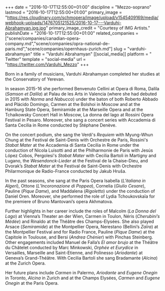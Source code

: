 +++
date = "2016-10-17T12:55:00+01:00"
discipline = "Mezzo-soprano"
lastmod = "2016-10-17T12:55:00+01:00"
primary_image = "https://res.cloudinary.com/schmopera/image/upload/v1545409169/media/webhook-uploads/1476705121525/2016-10-17---Varduhi-Abrahamyan.jpg.jpg"
primary_image_credit = "Courtesy of IMG Artists."
publishDate = "2016-10-17T12:55:00+01:00"
related_companies = ["scene/companies/canadian-opera-company.md","scene/companies/opra-national-de-paris.md","scene/companies/opernhaus-zurich.md"]
slug = "varduhi-abrahamyan"
title = "Varduhi Abrahamyan"
[[social_media]]
platform = " Twitter"
template = "social-media"
url = "https://twitter.com/Varduhi_Mezzo"
+++

Born in a family of musicians, Varduhi Abrahamyan completed her studies at the Conservatory of Yerevan.

In season 2015-16 she performed Benvenuto Cellini at Opera di Roma, Dalila (*Samson et Dalila*) at Palau de les Arts in Valencia (where she had debuted in 2015 with *Norma* and *Nabucco*) under the baton of both Roberto Abbado and Plácido Domingo, Carmen at the Bolshoi in Moscow and at the Hamburg State Opera, Semiramide at the Marseille Opera and at the Tchaikowsky Concert Hall in Moscow, La donna del lago at Rossini Opera Festival in Pesaro. Moreover, she sang a concert series with Accademia di Santa Cecilia in Rome conducted by Stéphane Denève.

On the concert podium, she sang the Verdi's *Requiem* with Myung-Whun Chung at the Festival de Saint-Denis with Orchestre de Paris, Rossini's *Stabat Mater* at the Accademia di Santa Cecilia in Rome under the conduction of Nicola Luisotti and at the Philharmonie de Paris with Jesús López Cobos, Pergolesi's *Stabat Mater* with Cecilia Bartoli in Martigny and Lugano, the *Wesendonck-Lieder* at the Festival de la Chaise-Dieu, and Dvorak’s *Stabat Mater* at the Festival de Saint-Denis with Orchestre Philarmonique de Radio-France conducted by Jakub Hruša.

In the past seasons, she sang at the Paris Opera Isabella (*L'italiana in Algeri*), Ottone (*L’Incoronazione di Poppea*), Cornelia (*Giulio Cesare*), Pauline (*Pique Dame*), and Maddalena (*Rigoletto*) under the conduction of Daniel Oren. Moreover, she performed the role of Lydia Tchoukovskaïa for the premiere of Bruno Mantovani’s opera Akhmatova.

Further highlights in her career include the roles of Malcolm (*La Donna del Lago*) at Vienna’s Theater an der Wien, Carmen in Toulon, Néris (*Cherubini’s Médée*) and Rinaldo at the Théâtre des Champs-Elysées. She also played Arsace (*Semiramide*) at the Montpellier Opera, Nerestano (Bellini’s *Zaïra*) at the Montpellier Festival and for Radio France, Pauline (*Pique Dame*) at the Capitole in Toulouse, and Bersi (*Andrea Chénier*) with Pinchas Steinberg. Other engagements included Manuel de Falla’s *El amor brujo* at the Théâtre du Châtelet conducted by Marc Minkowski, *Orphée et Eurydice* in Versailles, Marseille and Saint-Etienne, and Polinesso (*Ariodante*) at Geneva’s Grand-Théâtre. With Cecilia Bartoli she sang Bradamante (*Alcina*) at the Zurich Opera.

Her future plans include *Carmen* in Palermo, *Ariodante* and *Eugene Onegin* in Toronto, *Alcina* in Zurich and at the Champs Elysées, *Carmen* and *Eugene Onegin* at the Paris Opera.
